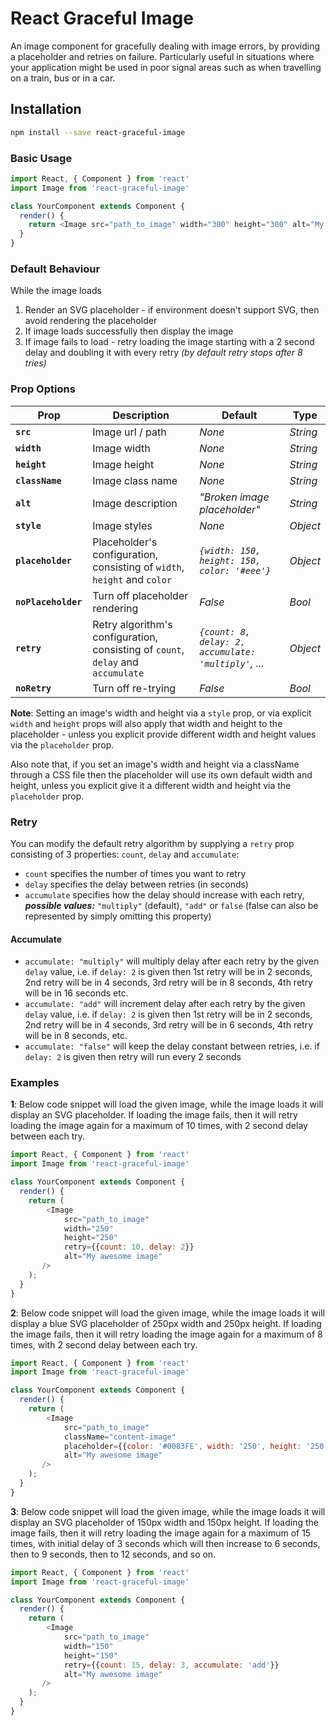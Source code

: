 React Graceful Image
=============================

An image component for gracefully dealing with image errors, by providing a placeholder and retries on failure. Particularly useful in situations where your application might be used in poor signal areas such as when travelling on a train, bus or in a car.

## Installation

```sh
npm install --save react-graceful-image
```

### Basic Usage

```js
import React, { Component } from 'react'
import Image from 'react-graceful-image'

class YourComponent extends Component {
  render() {
    return <Image src="path_to_image" width="300" height="300" alt="My awesome image" />
  }
}
```

### Default Behaviour

While the image loads
1. Render an SVG placeholder - if environment doesn't support SVG, then avoid rendering the placeholder
2. If image loads successfully then display the image
3. If image fails to load - retry loading the image starting with a 2 second delay and doubling it with every retry *(by default retry stops after 8 tries)*

### Prop Options

| Prop | Description | Default | Type |
|---|---|---|---|
|**`src`**|Image url / path |*None*|*String*|
|**`width`**|Image width |*None*|*String*|
|**`height`**|Image height |*None*|*String*|
|**`className`**|Image class name |*None*|*String*|
|**`alt`**|Image description |*"Broken image placeholder"*|*String*|
|**`style`**|Image styles |*None*|*Object*|
|**`placeholder`**|Placeholder's configuration, consisting of `width`, `height` and `color`|*`{width: 150, height: 150, color: '#eee'}`*|*Object*|
|**`noPlaceholder `**|Turn off placeholder rendering|*False*|*Bool*|
|**`retry`**|Retry algorithm's configuration, consisting of `count`, `delay` and `accumulate`|*`{count: 8, delay: 2, accumulate: 'multiply'`, ...*|*Object*|
|**`noRetry`**|Turn off re-trying|*False*|*Bool*|

**Note**: Setting an image's width and height via a `style` prop, or via explicit `width` and `height` props will also apply that width and height to the placeholder - unless you explicit provide different width and height values via the `placeholder` prop.

Also note that, if you set an image's width and height via a className through a CSS file then the placeholder will use its own default width and height, unless you explicit give it a different width and height via the `placeholder` prop.


### Retry
You can modify the default retry algorithm by supplying a `retry` prop consisting of 3 properties: `count`, `delay` and `accumulate`:

- `count` specifies the number of times you want to retry
- `delay` specifies the delay between retries (in seconds)
- `accumulate` specifies how the delay should increase with each retry, **_possible values:_** `"multiply"` (default), `"add"` or `false` (false can also be represented by simply omitting this property)

#### Accumulate
- `accumulate: "multiply"` will multiply delay after each retry by the given `delay` value, i.e. if `delay: 2` is given then 1st retry will be in 2 seconds, 2nd retry will be in 4 seconds, 3rd retry will be in 8 seconds, 4th retry will be in 16 seconds etc.
- `accumulate: "add"` will increment delay after each retry by the given `delay` value, i.e. if `delay: 2` is given then 1st retry will be in 2 seconds, 2nd retry will be in 4 seconds, 3rd retry will be in 6 seconds, 4th retry will be in 8 seconds, etc.
- `accumulate: "false"` will keep the delay constant between retries, i.e. if `delay: 2` is given then retry will run every 2 seconds


### Examples

**1**: Below code snippet will load the given image, while the image loads it will display an SVG placeholder. If loading the image fails, then it will retry loading the image again for a maximum of 10 times, with 2 second delay between each try.

```js
import React, { Component } from 'react'
import Image from 'react-graceful-image'

class YourComponent extends Component {
  render() {
    return (
        <Image
            src="path_to_image"
            width="250"
            height="250"
            retry={{count: 10, delay: 2}}
            alt="My awesome image"
       />
    );
  }
}
```

**2**: Below code snippet will load the given image, while the image loads it will display a blue SVG placeholder of 250px width and 250px height. If loading the image fails, then it will retry loading the image again for a maximum of 8 times, with 2 second delay between each try.

```js
import React, { Component } from 'react'
import Image from 'react-graceful-image'

class YourComponent extends Component {
  render() {
    return (
        <Image
            src="path_to_image"
            className="content-image"
            placeholder={{color: '#0083FE', width: '250', height: '250'}}
            alt="My awesome image"
       />
    );
  }
}
```

**3**: Below code snippet will load the given image, while the image loads it will display an SVG placeholder of 150px width and 150px height. If loading the image fails, then it will retry loading the image again for a maximum of 15 times, with initial delay of 3 seconds which will then increase to 6 seconds, then to 9 seconds, then to 12 seconds, and so on.

```js
import React, { Component } from 'react'
import Image from 'react-graceful-image'

class YourComponent extends Component {
  render() {
    return (
        <Image
            src="path_to_image"
            width="150"
            height="150"
            retry={{count: 15, delay: 3, accumulate: 'add'}}
            alt="My awesome image"
       />
    );
  }
}
```
